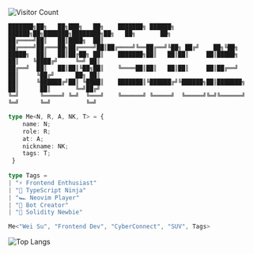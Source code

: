 ![Visitor Count](https://profile-counter.glitch.me/akasuv/count.svg)

```
███████╗██╗   ██╗███╗   ██╗    ███████╗ ██████╗  ██████╗██╗███████╗████████╗██╗   ██╗       ██╗ 
██╔════╝██║   ██║████╗  ██║    ██╔════╝██╔═══██╗██╔════╝██║██╔════╝╚══██╔══╝╚██╗ ██╔╝    ██╗╚██╗
█████╗  ██║   ██║██╔██╗ ██║    ███████╗██║   ██║██║     ██║█████╗     ██║    ╚████╔╝     ╚═╝ ██║
██╔══╝  ██║   ██║██║╚██╗██║    ╚════██║██║   ██║██║     ██║██╔══╝     ██║     ╚██╔╝      ██╗ ██║
██║     ╚██████╔╝██║ ╚████║    ███████║╚██████╔╝╚██████╗██║███████╗   ██║      ██║       ╚═╝██╔╝
╚═╝      ╚═════╝ ╚═╝  ╚═══╝    ╚══════╝ ╚═════╝  ╚═════╝╚═╝╚══════╝   ╚═╝      ╚═╝          ╚═╝                                                                                  
```

```typescript
type Me<N, R, A, NK, T> = {  
    name: N;  
    role: R;    
    at: A;
    nickname: NK;
    tags: T;
 }
  
type Tags =   
| "⚡️ Frontend Enthusiast"  
| "🥷 TypeScript Ninja"  
| "🏎 Neovim Player"  
| "🤖 Bot Creator"  
| "👾 Solidity Newbie"  

Me<"Wei Su", "Frontend Dev", "CyberConnect", "SUV", Tags>

```

![Top Langs](https://github-readme-stats.vercel.app/api/top-langs/?username=akasuv&hide=TeX&layout=compact)
